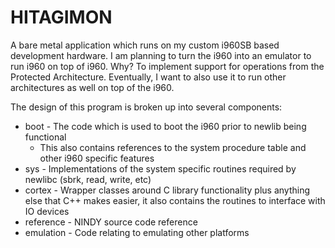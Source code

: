 # HITAGIMON

A bare metal application which runs on my custom i960SB based development hardware. 
I am planning to turn the i960 into an emulator to run i960 on top of i960. Why? 
To implement support for operations from the Protected Architecture. 
Eventually, I want to also use it to run other architectures as well on top of the i960.

The design of this program is broken up into several components:

- boot - The code which is used to boot the i960 prior to newlib being functional
  - This also contains references to the system procedure table and other i960 specific features
- sys - Implementations of the system specific routines required by newlibc (sbrk, read, write, etc)
- cortex - Wrapper classes around C library functionality plus anything else that C++ makes easier, it also contains the routines to interface with IO devices
- reference - NINDY source code reference
- emulation - Code relating to emulating other platforms
